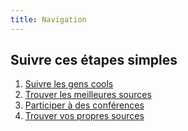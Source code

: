 ```yaml
---
title: Navigation
---
```


## Suivre ces étapes simples
1.  [Suivre les gens cools](#follow-cool-people)
2.  [Trouver les meilleures sources](#find-the-best-sources)
3.  [Participer à des conférences](#attend-conferences)
4.  [Trouver vos propres sources](#get-your-own-sources)
